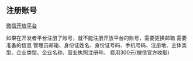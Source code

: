 ## 注册账号
[微信开放平台](https://open.weixin.qq.com/wxaopen/regist/index)

如果在开发者平台注册了账号，就不能注册开放平台的账号，需要更换邮箱
需要准备的信息
管理员邮箱、身份证姓名、身份证号码、手机号码、注册地、主体类型、企业类型、企业名称、营业执照注册号。
费用300元(微信官方收取)


